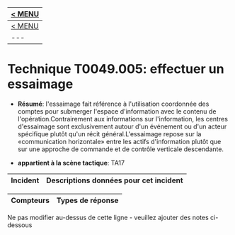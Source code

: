 |[< MENU](../README.md)|
|---|
|[< MENU](../../README.md)|
|---|
# Technique T0049.005: effectuer un essaimage

* **Résumé**: l'essaimage fait référence à l'utilisation coordonnée des comptes pour submerger l'espace d'information avec le contenu de l'opération.Contrairement aux informations sur l'information, les centres d'essaimage sont exclusivement autour d'un événement ou d'un acteur spécifique plutôt qu'un récit général.L'essaimage repose sur la «communication horizontale» entre les actifs d'information plutôt que sur une approche de commande et de contrôle verticale descendante.

* **appartient à la scène tactique**: TA17


|Incident |Descriptions données pour cet incident |
|-------- |-------------------- |



|Compteurs |Types de réponse |
|-------- |-------------- |


Ne pas modifier au-dessus de cette ligne - veuillez ajouter des notes ci-dessous